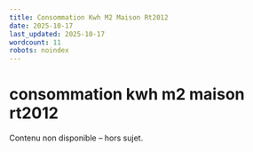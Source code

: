 ```yaml
---
title: Consommation Kwh M2 Maison Rt2012
date: 2025-10-17
last_updated: 2025-10-17
wordcount: 11
robots: noindex
---
```


# consommation kwh m2 maison rt2012

Contenu non disponible – hors sujet.